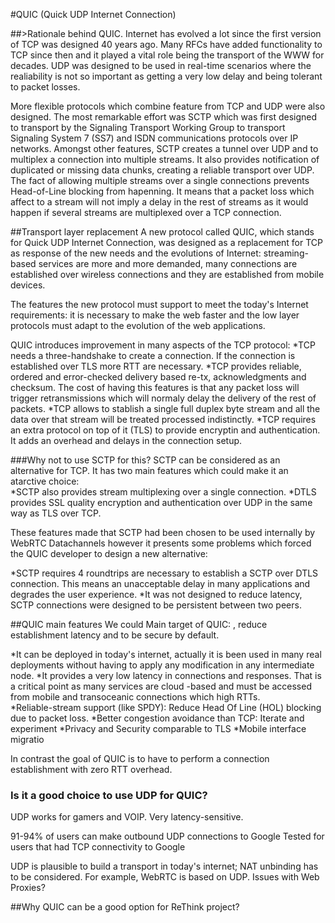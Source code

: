 #QUIC (Quick UDP Internet Connection)

##>Rationale behind QUIC.
Internet has evolved a lot since the first version of TCP was designed 40 years ago. Many RFCs have added functionality to TCP since then and it played a vital role being the transport of the WWW for decades. UDP was designed to be used in real-time scenarios where the realiability is not so important as getting a very low delay and being tolerant to packet losses. 

More flexible protocols which combine feature from TCP and UDP were also designed. The most remarkable effort was SCTP which was first designed to transport by the Signaling Transport Working Group to transport Signaling System 7 (SS7) and ISDN communications protocols over IP networks. Amongst other features, SCTP creates a tunnel over UDP and to multiplex a connection into multiple streams. It also provides notification of duplicated or missing data chunks, creating a reliable transport over UDP.  
The fact of allowing multiple streams over a single connections prevents Head-of-Line blocking from hapenning. It means that a packet loss which affect to a stream will not imply a delay in the rest of streams as it would happen if several streams are multiplexed over a TCP connection.


##Transport layer replacement
A new protocol called QUIC, which stands for Quick UDP Internet Connection, was designed as a replacement for TCP as response of the new needs and the evolutions of Internet: streaming-based services are more and more demanded, many connections are established over wireless connections and they are established from mobile devices.

The features the new protocol must support to meet the today's Internet requirements:
it is necessary to make the web faster and the low layer protocols must adapt to the evolution of the web applications. 



QUIC introduces improvement in many aspects of the TCP protocol: 
*TCP needs a three-handshake to create a connection. If the connection is established over TLS more RTT are necessary.
*TCP provides reliable, ordered and error-checked delivery based re-tx, acknowledgments and checksum. The cost of having this features is that any packet loss will trigger retransmissions which will normaly delay the delivery of the rest of packets.
*TCP allows to stablish a single full duplex byte stream and all the data over that stream will be treated processed indistinctly. 
*TCP requires an extra protocol on top of it (TLS) to provide encryptin and authentication. It adds an overhead and delays in the connection setup.  

###Why not to use SCTP for this?
SCTP can be considered as an alternative for TCP. It has two main features which could make it an atarctive choice:  
*SCTP also provides stream multiplexing over a single connection.
*DTLS provides SSL quality encryption and authentication over UDP in the same way as TLS over TCP. 

These features made that SCTP had been chosen to be used internally by WebRTC Datachannels however it presents some problems which forced the QUIC developer to design a new alternative:

*SCTP requires 4 roundtrips are necessary to establish a SCTP over DTLS connection. This means an unacceptable delay in many applications and degrades the user experience.
*It was not designed to reduce latency, SCTP connections were designed to be persistent between two peers.



##QUIC main features
We could Main target of QUIC: , reduce establishment latency and to be secure by default.

*It can be deployed in today's internet, actually it is been used in many real deployments without having to apply any modification in any intermediate node. 
*It provides a very low latency in connections and responses. That is a critical point as many services are cloud -based and must be accessed from mobile and transoceanic connections which high RTTs.  
*Reliable-stream support (like SPDY): Reduce Head Of Line (HOL) blocking due to packet loss.
*Better congestion avoidance than TCP: Iterate and experiment
*Privacy and Security comparable to TLS
*Mobile interface migratio

In contrast the goal of QUIC is to have to perform a connection establishment with zero RTT overhead. 


### Is it a good choice to use UDP for QUIC?

UDP works for gamers and VOIP.
Very latency-sensitive.

91-94% of users can make outbound UDP connections to Google
Tested for users that had TCP connectivity to Google

UDP is plausible to build a transport in today's internet;
NAT unbinding has to be considered.
For example, WebRTC is based on UDP.
Issues with Web Proxies?



##Why QUIC can be a good option for ReThink project?

